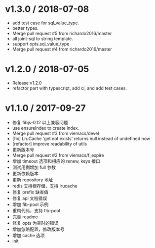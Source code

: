 
v1.3.0 / 2018-07-08
==================

  * add test case for sql_value_type.
  * better types.
  * Merge pull request #5 from richardo2016/master
  * all joint-sql to string template.
  * support opts.sql_value_type
  * Merge pull request #4 from richardo2016/master

v1.2.0 / 2018-07-05
===================

  * Release v1.2.0
  * refactor part with typescript, add ci, and add test cases.

v1.1.0 / 2017-09-27
===================

  * 修复 fibjs-0.12 以上兼容问题
  * use ensureIndex to create index.
  * Merge pull request #3 from viemacs/devel
  * [fix] LruCache 'get not exists' returns null instead of undefined now
  * [refactor] improve readability of utils
  * 更新版本号
  * Merge pull request #2 from viemacs/f_expire
  * 增加 timeout 选项和相应的 renew, keys 接口
  * 测试用例增加 full 参数
  * 更新依赖版本
  * 更新 repository 地址
  * redis 支持根存储，支持 lrucache
  * 修复 prefix 缺省值
  * 修复 api 文档错误
  * 增加 fib-pool 示例
  * 重构代码，支持 fib-pool
  * 完善 readme
  * 修复 opts 为空时的错误
  * 增加忽略配置，修改版本号
  * 增加 cache 选项
  * init
